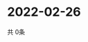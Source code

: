 # 2022-02-26
  共 0条

  <!-- BEGIN -->
  <!-- 最后更新时间Sat Feb 26 2022 10:04:08 GMT+0000 (Coordinated Universal Time) -->
  
  <!-- END -->
  
  